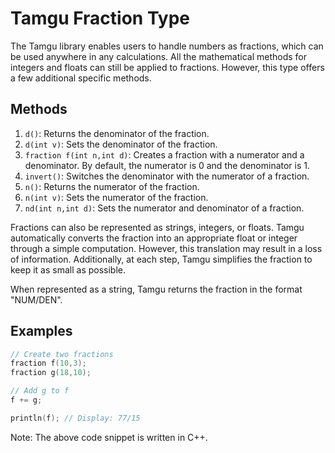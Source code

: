# Tamgu Fraction Type

The Tamgu library enables users to handle numbers as fractions, which can be used anywhere in any calculations. All the mathematical methods for integers and floats can still be applied to fractions. However, this type offers a few additional specific methods.

## Methods

1. `d()`: Returns the denominator of the fraction.
2. `d(int v)`: Sets the denominator of the fraction.
3. `fraction f(int n,int d)`: Creates a fraction with a numerator and a denominator. By default, the numerator is 0 and the denominator is 1.
4. `invert()`: Switches the denominator with the numerator of a fraction.
5. `n()`: Returns the numerator of the fraction.
6. `n(int v)`: Sets the numerator of the fraction.
7. `nd(int n,int d)`: Sets the numerator and denominator of a fraction.

Fractions can also be represented as strings, integers, or floats. Tamgu automatically converts the fraction into an appropriate float or integer through a simple computation. However, this translation may result in a loss of information. Additionally, at each step, Tamgu simplifies the fraction to keep it as small as possible.

When represented as a string, Tamgu returns the fraction in the format "NUM/DEN".

## Examples

```cpp
// Create two fractions
fraction f(10,3);
fraction g(18,10);

// Add g to f
f += g;

println(f); // Display: 77/15
```

Note: The above code snippet is written in C++.